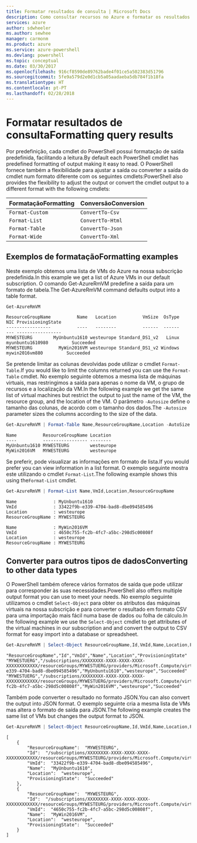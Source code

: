 ```yaml
---
title: Formatar resultados de consulta | Microsoft Docs
description: Como consultar recursos no Azure e formatar os resultados.
services: azure
author: sdwheeler
ms.author: sewhee
manager: carmonm
ms.product: azure
ms.service: azure-powershell
ms.devlang: powershell
ms.topic: conceptual
ms.date: 03/30/2017
ms.openlocfilehash: 916cf8590de89762bade4f01ce5a502383d51796
ms.sourcegitcommit: 5fe9a579d2e0d1cb5a05aadaeba5db784f1b18fa
ms.translationtype: HT
ms.contentlocale: pt-PT
ms.lasthandoff: 02/28/2018
---
```

# <a name="formatting-query-results"></a><span data-ttu-id="2fb0c-103">Formatar resultados de consulta</span><span class="sxs-lookup"><span data-stu-id="2fb0c-103">Formatting query results</span></span>

<span data-ttu-id="2fb0c-104">Por predefinição, cada cmdlet do PowerShell possui formatação de saída predefinida, facilitando a leitura.</span><span class="sxs-lookup"><span data-stu-id="2fb0c-104">By default each PowerShell cmdlet has predefined formatting of output making it easy to read.</span></span>  <span data-ttu-id="2fb0c-105">O PowerShell fornece também a flexibilidade para ajustar a saída ou converter a saída do cmdlet num formato diferente com os seguintes cmdlets:</span><span class="sxs-lookup"><span data-stu-id="2fb0c-105">PowerShell also provides the flexibility to adjust the output or convert the cmdlet output to a different format with the following cmdlets:</span></span>

| <span data-ttu-id="2fb0c-106">Formatação</span><span class="sxs-lookup"><span data-stu-id="2fb0c-106">Formatting</span></span>      | <span data-ttu-id="2fb0c-107">Conversão</span><span class="sxs-lookup"><span data-stu-id="2fb0c-107">Conversion</span></span>       |
|-----------------|------------------|
| `Format-Custom` | `ConvertTo-Csv`  |
| `Format-List`   | `ConvertTo-Html` |
| `Format-Table`  | `ConvertTo-Json` |
| `Format-Wide`   | `ConvertTo-Xml`  |

## <a name="formatting-examples"></a><span data-ttu-id="2fb0c-108">Exemplos de formatação</span><span class="sxs-lookup"><span data-stu-id="2fb0c-108">Formatting examples</span></span>

<span data-ttu-id="2fb0c-109">Neste exemplo obtemos uma lista de VMs do Azure na nossa subscrição predefinida.</span><span class="sxs-lookup"><span data-stu-id="2fb0c-109">In this example we get a list of Azure VMs in our default subscription.</span></span>  <span data-ttu-id="2fb0c-110">O comando Get-AzureRmVM predefine a saída para um formato de tabela.</span><span class="sxs-lookup"><span data-stu-id="2fb0c-110">The Get-AzureRmVM command defaults output into a table format.</span></span>

```powershell
Get-AzureRmVM
```

```
ResourceGroupName          Name   Location          VmSize  OsType              NIC ProvisioningState
-----------------          ----   --------          ------  ------              --- -----------------
MYWESTEURG        MyUnbuntu1610 westeurope Standard_DS1_v2   Linux myunbuntu1610980         Succeeded
MYWESTEURG          MyWin2016VM westeurope Standard_DS1_v2 Windows   mywin2016vm880         Succeeded
```

<span data-ttu-id="2fb0c-111">Se pretende limitar as colunas devolvidas pode utilizar o cmdlet `Format-Table`.</span><span class="sxs-lookup"><span data-stu-id="2fb0c-111">If you would like to limit the columns returned you can use the `Format-Table` cmdlet.</span></span> <span data-ttu-id="2fb0c-112">No exemplo seguinte obtemos a mesma lista de máquinas virtuais, mas restringimos a saída para apenas o nome da VM, o grupo de recursos e a localização da VM.</span><span class="sxs-lookup"><span data-stu-id="2fb0c-112">In the following example we get the same list of virtual machines but restrict the output to just the name of the VM, the resource group, and the location of the VM.</span></span>  <span data-ttu-id="2fb0c-113">O parâmetro `-Autosize` define o tamanho das colunas, de acordo com o tamanho dos dados.</span><span class="sxs-lookup"><span data-stu-id="2fb0c-113">The `-Autosize` parameter sizes the columns according to the size of the data.</span></span>

```powershell
Get-AzureRmVM | Format-Table Name,ResourceGroupName,Location -AutoSize
```

```
Name          ResourceGroupName Location
----          ----------------- --------
MyUnbuntu1610 MYWESTEURG        westeurope
MyWin2016VM   MYWESTEURG        westeurope
```

<span data-ttu-id="2fb0c-114">Se preferir, pode visualizar as informações em formato de lista.</span><span class="sxs-lookup"><span data-stu-id="2fb0c-114">If you would prefer you can view information in a list format.</span></span> <span data-ttu-id="2fb0c-115">O exemplo seguinte mostra este utilizando o cmdlet `Format-List`.</span><span class="sxs-lookup"><span data-stu-id="2fb0c-115">The following example shows this using the`Format-List` cmdlet.</span></span>

```powershell
Get-AzureRmVM | Format-List Name,VmId,Location,ResourceGroupName
```

```
Name              : MyUnbuntu1610
VmId              : 33422f9b-e339-4704-bad8-dbe094585496
Location          : westeurope
ResourceGroupName : MYWESTEURG

Name              : MyWin2016VM
VmId              : 4650c755-fc2b-4fc7-a5bc-298d5c00808f
Location          : westeurope
ResourceGroupName : MYWESTEURG
```

## <a name="converting-to-other-data-types"></a><span data-ttu-id="2fb0c-116">Converter para outros tipos de dados</span><span class="sxs-lookup"><span data-stu-id="2fb0c-116">Converting to other data types</span></span>

<span data-ttu-id="2fb0c-117">O PowerShell também oferece vários formatos de saída que pode utilizar para corresponder às suas necessidades.</span><span class="sxs-lookup"><span data-stu-id="2fb0c-117">PowerShell also offers multiple output format you can use to meet your needs.</span></span>  <span data-ttu-id="2fb0c-118">No exemplo seguinte utilizamos o cmdlet `Select-Object` para obter os atributos das máquinas virtuais na nossa subscrição e para converter o resultado em formato CSV para uma importação mais fácil numa base de dados ou folha de cálculo.</span><span class="sxs-lookup"><span data-stu-id="2fb0c-118">In the following example we use the `Select-Object` cmdlet to get attributes of the virtual machines in our subscription and and convert the output to CSV format for easy import into a database or spreadsheet.</span></span>

```powershell
Get-AzureRmVM | Select-Object ResourceGroupName,Id,VmId,Name,Location,ProvisioningState | ConvertTo-Csv -NoTypeInformation
```

```
"ResourceGroupName","Id","VmId","Name","Location","ProvisioningState"
"MYWESTUERG","/subscriptions/XXXXXXXX-XXXX-XXXX-XXXX-XXXXXXXXXXXX/resourceGroups/MYWESTUERG/providers/Microsoft.Compute/virtualMachines/MyUnbuntu1610","33422f9b-e339-4704-bad8-dbe094585496","MyUnbuntu1610","westeurope","Succeeded"
"MYWESTUERG","/subscriptions/XXXXXXXX-XXXX-XXXX-XXXX-XXXXXXXXXXXX/resourceGroups/MYWESTUERG/providers/Microsoft.Compute/virtualMachines/MyWin2016VM","4650c755-fc2b-4fc7-a5bc-298d5c00808f","MyWin2016VM","westeurope","Succeeded"
```

<span data-ttu-id="2fb0c-119">Também pode converter o resultado no formato JSON.</span><span class="sxs-lookup"><span data-stu-id="2fb0c-119">You can also convert the output into JSON format.</span></span>  <span data-ttu-id="2fb0c-120">O exemplo seguinte cria a mesma lista de VMs mas altera o formato de saída para JSON.</span><span class="sxs-lookup"><span data-stu-id="2fb0c-120">The following example creates the same list of VMs but changes the output format to JSON.</span></span>

```powershell
Get-AzureRmVM | Select-Object ResourceGroupName,Id,VmId,Name,Location,ProvisioningState | ConvertTo-Json
```

```
[
    {
        "ResourceGroupName":  "MYWESTEURG",
        "Id":  "/subscriptions/XXXXXXXX-XXXX-XXXX-XXXX-XXXXXXXXXXXX/resourceGroups/MYWESTEURG/providers/Microsoft.Compute/virtualMachines/MyUnbuntu1610",
        "VmId":  "33422f9b-e339-4704-bad8-dbe094585496",
        "Name":  "MyUnbuntu1610",
        "Location":  "westeurope",
        "ProvisioningState":  "Succeeded"
    },
    {
        "ResourceGroupName":  "MYWESTEURG",
        "Id":  "/subscriptions/XXXXXXXX-XXXX-XXXX-XXXX-XXXXXXXXXXXX/resourceGroups/MYWESTEURG/providers/Microsoft.Compute/virtualMachines/MyWin2016VM",
        "VmId":  "4650c755-fc2b-4fc7-a5bc-298d5c00808f",
        "Name":  "MyWin2016VM",
        "Location":  "westeurope",
        "ProvisioningState":  "Succeeded"
    }
]
```
